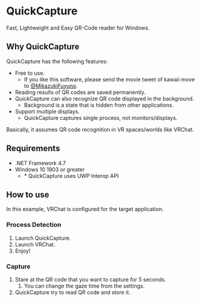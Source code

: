 # QuickCapture

Fast, Lightweight and Easy QR-Code reader for Windows.

## Why QuickCapture

QuickCapture has the following features:

- Free to use.
  - If you like this software, please send the movie tweet of kawaii move to [@MikazukiFuyuno](https://twitter.com/MikazukiFuyuno).
- Reading results of QR codes are saved permanently.
- QuickCapture can also recognize QR code displayed in the background.
  - Background is a state that is hidden from other applications.
- Support multiple displays.
  - QuickCapture captures single process, not monitors/displays.

Basically, it assumes QR code recognition in VR spaces/worlds like VRChat.

## Requirements

- .NET Framework 4.7
- Windows 10 1903 or greater
  - \* QuickCapture uses UWP Interop API

## How to use

In this example, VRChat is configured for the target application.

### Process Detection

1. Launch QuickCapture.
2. Launch VRChat.
3. Enjoy!

### Capture

1. Stare at the QR code that you want to capture for 5 seconds.
   1. You can change the gaze time from the settings.
2. QuickCapture try to read QR code and store it.
